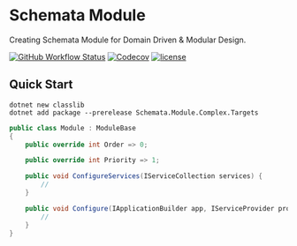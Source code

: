 # Schemata Module

Creating Schemata Module for Domain Driven & Modular Design.

[![GitHub Workflow Status](https://img.shields.io/github/actions/workflow/status/Cypriness/Schemata/build.yml)](https://github.com/Cypriness/Schemata/actions/workflows/build.yml)
[![Codecov](https://img.shields.io/codecov/c/github/Cypriness/Schemata.svg)](https://codecov.io/gh/Cypriness/Schemata)
[![license](https://img.shields.io/github/license/Cypriness/Schemata.svg)](https://github.com/Cypriness/Schemata/blob/master/LICENSE)

## Quick Start

```shell
dotnet new classlib
dotnet add package --prerelease Schemata.Module.Complex.Targets
```

```csharp
public class Module : ModuleBase
{
    public override int Order => 0;

    public override int Priority => 1;

    public void ConfigureServices(IServiceCollection services) {
        //
    }

    public void Configure(IApplicationBuilder app, IServiceProvider provider) {
        //
    }
}
```
